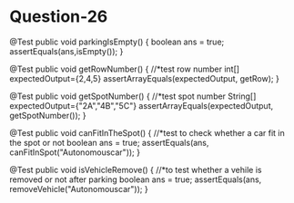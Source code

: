 # Question-26


@Test
public void parkingIsEmpty() {
boolean ans = true;
assertEquals(ans,isEmpty());
}

@Test
public void getRowNumber() {
//*test row number
int[] expectedOutput={2,4,5}
assertArrayEquals(expectedOutput, getRow);
}

@Test
public void getSpotNumber() {
//*test spot number
String[] expectedOutput={"2A","4B","5C"}
assertArrayEquals(expectedOutput, getSpotNumber());
}

@Test
public void canFitInTheSpot() {
//*test to check whether a car fit in the spot or not
boolean ans = true;
assertEquals(ans, canFitInSpot("Autonomouscar"));
}

@Test
public void isVehicleRemove() {
//*to test whether a vehile is removed or not after parking
boolean ans = true;
assertEquals(ans, removeVehicle("Autonomouscar"));
}
